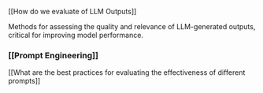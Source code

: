 [[How do we evaluate of LLM Outputs]]

Methods for assessing the quality and relevance of LLM-generated outputs, critical for improving model performance.

### [[Prompt Engineering]]
[[What are the best practices for evaluating the effectiveness of different prompts]]